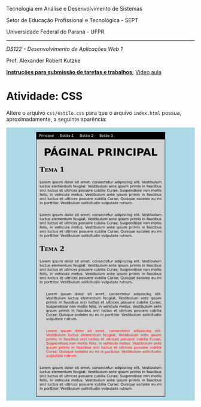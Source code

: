 Tecnologia em Análise e Desenvolvimento de Sistemas

Setor de Educação Profissional e Tecnológica - SEPT

Universidade Federal do Paraná - UFPR

---

*DS122 - Desenvolvimento de Aplicações Web 1*

Prof. Alexander Robert Kutzke

**[Instruções para submissão de tarefas e trabalhos](https://gitlab.tadsufpr.net.br/ds122-alexkutzke/material/blob/master/instrucoes_submissao_tarefas_e_trabalhos.md);** [Video aula](https://www.youtube.com/watch?v=d6ZTnQNhoCo)

# Atividade: CSS

Altere o arquivo `css/estilo.css` para que o arquivo `index.html` possua,
aproximadamente, a seguinte aparência:

![CSS](images/css.png "Aparência final do arquivo HTML")
